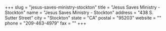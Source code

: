 +++
slug = "jesus-saves-ministry-stockton"
title = "Jesus Saves Ministry - Stockton"
name = "Jesus Saves Ministry - Stockton"
address = "438 S. Sutter Street"
city = "Stockton"
state = "CA"
postal = "95203"
website = ""
phone = "209-463-4979"
fax = ""
+++
